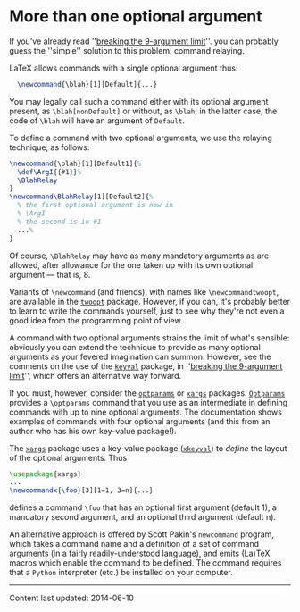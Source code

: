 # More than one optional argument

If you've already read 
''[breaking the 9-argument limit](./FAQ-moren9.html)''.
you can probably guess the ''simple'' solution to this problem:
command relaying.

LaTeX allows commands with a single optional argument thus:
```latex
  \newcommand{\blah}[1][Default]{...}
```

You may legally call such a command either with its optional argument
present, as
`\blah[nonDefault]` or without, as `\blah`; in the latter
case, the code of `\blah` will have an argument of `Default`.

To define a command with two optional arguments, we use the relaying
technique, as follows:
<!-- {% raw %} -->
```latex
\newcommand{\blah}[1][Default1]{%
  \def\ArgI{{#1}}%
  \BlahRelay
}
\newcommand\BlahRelay[1][Default2]{%
  % the first optional argument is now in
  % \ArgI
  % the second is in #1
  ...%
}
```
<!-- {% endraw %} -->
Of course, `\BlahRelay` may have as many mandatory arguments as are
allowed, after allowance for the one taken up with its own
optional argument&nbsp;&mdash; that is, 8.

Variants of `\newcommand` (and friends), with names like
`\newcommandtwoopt`, are available in the [`twoopt`](http://ctan.org/pkg/twoopt) package.
However, if you can, it's probably better to learn to write the commands
yourself, just to see why they're not even a good idea from the
programming point of view.

A command with two optional arguments strains the limit of what's
sensible: obviously you can extend the technique to provide as many
optional arguments as your fevered imagination can summon.  However,
see the comments on the use of the [`keyval`](http://ctan.org/pkg/keyval) package, in 
''[breaking the 9-argument limit](./FAQ-moren9.html)'',
which offers an alternative way forward.

If you must, however, consider the [`optparams`](http://ctan.org/pkg/optparams) or
[`xargs`](http://ctan.org/pkg/xargs) packages.  [`Optparams`](http://ctan.org/pkg/Optparams)
provides a `\optparams` command that you use as an intermediate in
defining commands with up to nine optional arguments.  The
documentation shows examples of commands with four optional arguments
(and this from an author who has his own key-value package!).

The [`xargs`](http://ctan.org/pkg/xargs) package uses a key-value package
([`xkeyval`](http://ctan.org/pkg/xkeyval)) to _define_ the layout of the optional
arguments.  Thus
```latex
\usepackage{xargs}
...
\newcommandx{\foo}[3][1=1, 3=n]{...}
```
defines a command `\foo` that has an optional first argument
(default 1), a mandatory second argument, and an optional third
argument (default n).

An alternative approach is offered by Scott Pakin's
`newcommand` program, which takes a command name and a
definition of a set of command arguments (in a fairly
readily-understood language), and emits (La)TeX macros which enable
the command to be defined.  The command requires that a
`Python` interpreter (etc.) be installed on your computer.


----

Content last updated: 2014-06-10
